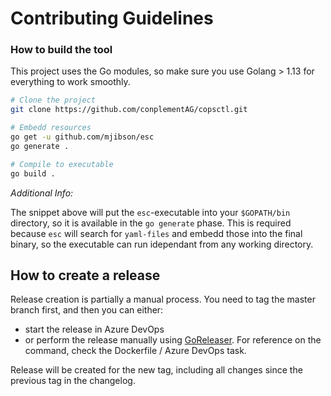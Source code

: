 # Contributing Guidelines

### How to build the tool

This project uses the Go modules, so make sure you use Golang > 1.13 for everything to work smoothly. 

```bash
# Clone the project 
git clone https://github.com/conplementAG/copsctl.git

# Embedd resources
go get -u github.com/mjibson/esc
go generate .

# Compile to executable
go build .
```

*Additional Info:*

The  snippet above will put the `esc`-executable into your `$GOPATH/bin` directory, so it is available in the `go generate` phase.
This is required because `esc` will search for `yaml-files` and embedd those into the final binary, so the executable can run idependant from any working directory.

## How to create a release

Release creation is partially a manual process. You need to tag the master branch first, and then you can either:

- start the release in Azure DevOps
- or perform the release manually using [GoReleaser](https://goreleaser.com/). For reference on the command, check the Dockerfile / Azure DevOps task.

Release will be created for the new tag, including all changes since the previous tag in the changelog.